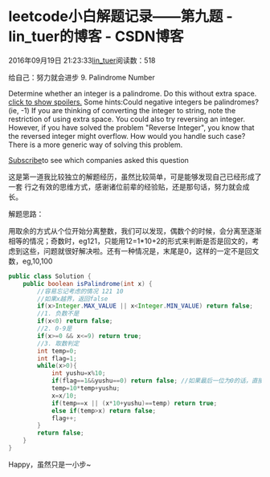 
# leetcode小白解题记录——第九题 - lin_tuer的博客 - CSDN博客


2016年09月19日 21:23:33[lin_tuer](https://me.csdn.net/lin_tuer)阅读数：518


给自己：努力就会进步
9. Palindrome Number

Determine whether an integer is a palindrome. Do this without extra space.
[click to show spoilers.](https://leetcode.com/problems/palindrome-number/#)
Some hints:Could negative integers be palindromes? (ie, -1)
If you are thinking of converting the integer to string, note the restriction of using extra space.
You could also try reversing an integer. However, if you have solved the problem "Reverse Integer", you know that the reversed integer might overflow. How would you handle such case?
There is a more generic way of solving this problem.

[Subscribe](https://leetcode.com/subscribe/)to see which companies asked this question

这是第一道我比较独立的解题经历，虽然比较简单，可是能够发现自己已经形成了一套
行之有效的思维方式，感谢诸位前辈的经验贴，还是那句话，努力就会成长。

解题思路：

用取余的方式从个位开始分离整数，我们可以发现，偶数个的时候，会分离至逐渐相等的情况；奇数时，eg121，只能用12=1*10+2的形式来判断是否是回文的，考虑到这些，问题就很好解决啦。还有一种情况是，末尾是0，这样的一定不是回文数，eg,10,100


```java
public class Solution {
    public boolean isPalindrome(int x) {
        //容易忘记考虑的情况 121 10
		//如果x越界，返回false
		if(x>Integer.MAX_VALUE || x<Integer.MIN_VALUE) return false;
		//1. 负数不是
		if(x<0) return false;
		//2. 0-9是
		if(x>=0 && x<=9) return true;
		//3. 取数判定
		int temp=0;
		int flag=1;
		while(x>0){
			int yushu=x%10;
			if(flag==1&&yushu==0) return false; //如果最后一位为0的话，直接返回false
			temp=10*temp+yushu;
			x=x/10;
			if(temp==x || (x*10+yushu)==temp) return true;
			else if(temp>x) return false;
			flag++;
		}
        return false;
    }
}
```
Happy，虽然只是一小步~

